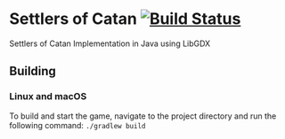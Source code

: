 # Settlers of Catan [![Build Status](https://travis-ci.com/keananf/SettlersOfCatan.svg?token=iWpNDxUwjxU9xS4Np7Kw&branch=master)](https://travis-ci.com/keananf/SettlersOfCatan)
Settlers of Catan Implementation in Java using LibGDX

## Building
### Linux and macOS
To build and start the game, navigate to the project directory 
and run the following command:
`./gradlew build`

